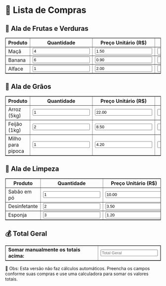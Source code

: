 <!DOCTYPE html>
<html lang="pt-br">
<head>
  <meta charset="UTF-8">
</head>
<body>
  <h1>🛒 Lista de Compras</h1>

  <h2>🍎 Ala de Frutas e Verduras</h2>
  <table border="1" cellpadding="10">
    <tr>
      <th>Produto</th>
      <th>Quantidade</th>
      <th>Preço Unitário (R$)</th>
      <th>Total (R$)</th>
    </tr>
    <tr>
      <td>Maçã</td>
      <td><input type="number" value="4"></td>
      <td><input type="number" step="0.01" value="1.50"></td>
      <td><input type="number" step="0.01"></td>
    </tr>
    <tr>
      <td>Banana</td>
      <td><input type="number" value="6"></td>
      <td><input type="number" step="0.01" value="0.90"></td>
      <td><input type="number" step="0.01"></td>
    </tr>
    <tr>
      <td>Alface</td>
      <td><input type="number" value="1"></td>
      <td><input type="number" step="0.01" value="2.00"></td>
      <td><input type="number" step="0.01"></td>
    </tr>
  </table>

  <h2>🌾 Ala de Grãos</h2>
  <table border="1" cellpadding="10">
    <tr>
      <th>Produto</th>
      <th>Quantidade</th>
      <th>Preço Unitário (R$)</th>
      <th>Total (R$)</th>
    </tr>
    <tr>
      <td>Arroz (5kg)</td>
      <td><input type="number" value="1"></td>
      <td><input type="number" step="0.01" value="22.00"></td>
      <td><input type="number" step="0.01"></td>
    </tr>
    <tr>
      <td>Feijão (1kg)</td>
      <td><input type="number" value="2"></td>
      <td><input type="number" step="0.01" value="8.50"></td>
      <td><input type="number" step="0.01"></td>
    </tr>
    <tr>
      <td>Milho para pipoca</td>
      <td><input type="number" value="1"></td>
      <td><input type="number" step="0.01" value="4.20"></td>
      <td><input type="number" step="0.01"></td>
    </tr>
  </table>

  <h2>🧼 Ala de Limpeza</h2>
  <table border="1" cellpadding="10">
    <tr>
      <th>Produto</th>
      <th>Quantidade</th>
      <th>Preço Unitário (R$)</th>
      <th>Total (R$)</th>
    </tr>
    <tr>
      <td>Sabão em pó</td>
      <td><input type="number" value="1"></td>
      <td><input type="number" step="0.01" value="10.00"></td>
      <td><input type="number" step="0.01"></td>
    </tr>
    <tr>
      <td>Desinfetante</td>
      <td><input type="number" value="2"></td>
      <td><input type="number" step="0.01" value="3.50"></td>
      <td><input type="number" step="0.01"></td>
    </tr>
    <tr>
      <td>Esponja</td>
      <td><input type="number" value="3"></td>
      <td><input type="number" step="0.01" value="1.20"></td>
      <td><input type="number" step="0.01"></td>
    </tr>
  </table>

  <h2>💰 Total Geral</h2>
  <table border="1" cellpadding="10">
    <tr>
      <td><strong>Somar manualmente os totais acima:</strong></td>
      <td><input type="number" step="0.01" placeholder="Total Geral"></td>
    </tr>
  </table>

  <p>📝 Obs: Esta versão não faz cálculos automáticos. Preencha os campos conforme suas compras e use uma calculadora para somar os valores totais.</p>

</body>
</html>




